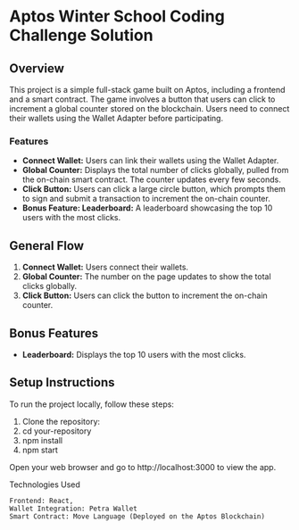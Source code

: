 # Aptos Winter School Coding Challenge Solution

## Overview

This project is a simple full-stack game built on Aptos, including a frontend and a smart contract. The game involves a button that users can click to increment a global counter stored on the blockchain. Users need to connect their wallets using the Wallet Adapter before participating.

### Features

- **Connect Wallet:** Users can link their wallets using the Wallet Adapter.
- **Global Counter:** Displays the total number of clicks globally, pulled from the on-chain smart contract. The counter updates every few seconds.
- **Click Button:** Users can click a large circle button, which prompts them to sign and submit a transaction to increment the on-chain counter.
- **Bonus Feature: Leaderboard:** A leaderboard showcasing the top 10 users with the most clicks.

## General Flow

1. **Connect Wallet:** Users connect their wallets.
2. **Global Counter:** The number on the page updates to show the total clicks globally.
3. **Click Button:** Users can click the button to increment the on-chain counter.

## Bonus Features

- **Leaderboard:** Displays the top 10 users with the most clicks.


## Setup Instructions

To run the project locally, follow these steps:

1. Clone the repository:
2. cd your-repository
3. npm install
4. npm start

Open your web browser and go to http://localhost:3000 to view the app.

Technologies Used

    Frontend: React,
    Wallet Integration: Petra Wallet
    Smart Contract: Move Language (Deployed on the Aptos Blockchain)